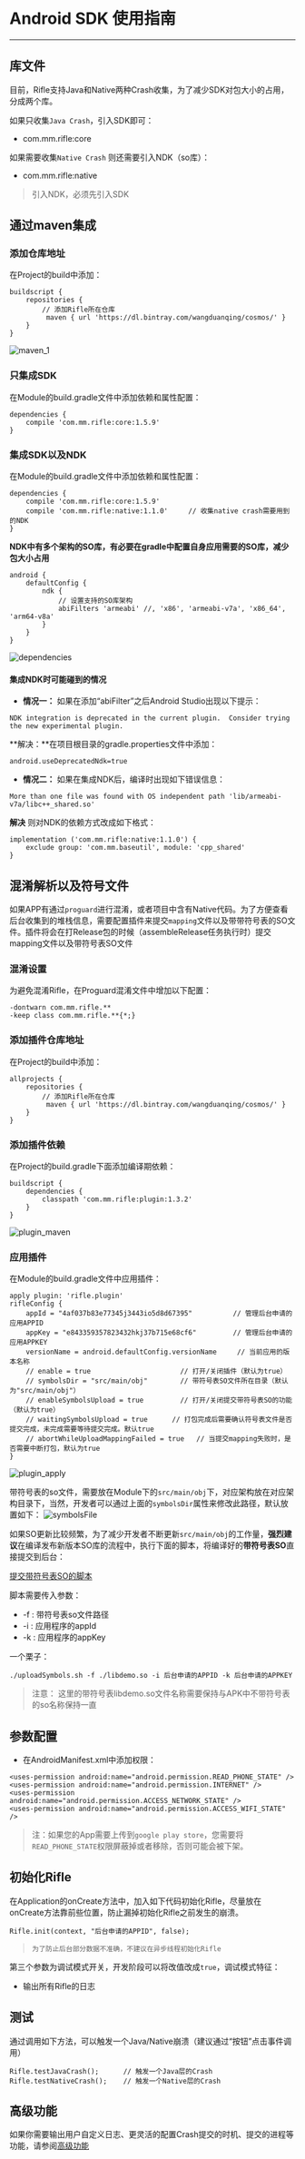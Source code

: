 # Android SDK 使用指南

---

## 库文件
目前，Rifle支持Java和Native两种Crash收集，为了减少SDK对包大小的占用，分成两个库。

如果只收集`Java Crash`，引入SDK即可：

- com.mm.rifle:core

如果需要收集`Native Crash` 则还需要引入NDK（so库）：

- com.mm.rifle:native

> 引入NDK，必须先引入SDK

## 通过maven集成

### 添加仓库地址
在Project的build中添加：

```
buildscript {
    repositories {
        // 添加Rifle所在仓库
         maven { url 'https://dl.bintray.com/wangduanqing/cosmos/' }
    }
}
```

![maven_1](./images/maven_1.png)

### 只集成SDK
在Module的build.gradle文件中添加依赖和属性配置：

```
dependencies {
    compile 'com.mm.rifle:core:1.5.9'
}
```

### 集成SDK以及NDK
在Module的build.gradle文件中添加依赖和属性配置：

```
dependencies {
    compile 'com.mm.rifle:core:1.5.9'
    compile 'com.mm.rifle:native:1.1.0'     // 收集native crash需要用到的NDK
}
```

**NDK中有多个架构的SO库，有必要在gradle中配置自身应用需要的SO库，减少包大小占用**

```
android {
    defaultConfig {
        ndk {
            // 设置支持的SO库架构
            abiFilters 'armeabi' //, 'x86', 'armeabi-v7a', 'x86_64', 'arm64-v8a'
        }
    }
}
```
![dependencies](./images/dependencies.png)

#### 集成NDK时可能碰到的情况
- **情况一：**
如果在添加“abiFilter”之后Android Studio出现以下提示：

`NDK integration is deprecated in the current plugin.  Consider trying the new experimental plugin.`

**解决：**在项目根目录的gradle.properties文件中添加：

`android.useDeprecatedNdk=true`

- **情况二：**
如果在集成NDK后，编译时出现如下错误信息：

`More than one file was found with OS independent path 'lib/armeabi-v7a/libc++_shared.so'`

**解决**
则对NDK的依赖方式改成如下格式：

```
implementation ('com.mm.rifle:native:1.1.0') {
    exclude group: 'com.mm.baseutil', module: 'cpp_shared'
}
```

## 混淆解析以及符号文件
如果APP有通过`proguard`进行混淆，或者项目中含有Native代码。为了方便查看后台收集到的堆栈信息，需要配置插件来提交`mapping`文件以及带带符号表的SO文件。插件将会在打Release包的时候（assembleRelease任务执行时）提交mapping文件以及带符号表SO文件

### 混淆设置
为避免混淆Rifle，在Proguard混淆文件中增加以下配置：

```
-dontwarn com.mm.rifle.**
-keep class com.mm.rifle.**{*;}
```

### 添加插件仓库地址
在Project的build中添加：

```
allprojects {
    repositories {
        // 添加Rifle所在仓库
         maven { url 'https://dl.bintray.com/wangduanqing/cosmos/' }
    }
}
```

### 添加插件依赖
在Project的build.gradle下面添加编译期依赖：

```
buildscript {
    dependencies {
        classpath 'com.mm.rifle:plugin:1.3.2'
    }
}
```

![plugin_maven](./images/plugin_maven.png)

### 应用插件
在Module的build.gradle文件中应用插件：

```
apply plugin: 'rifle.plugin'
rifleConfig {
    appId = "4af037b83e77345j3443io5d8d67395"          // 管理后台申请的应用APPID
    appKey = "e843359357823432hkj37b715e68cf6"         // 管理后台申请的应用APPKEY
    versionName = android.defaultConfig.versionName     // 当前应用的版本名称
    // enable = true                      // 打开/关闭插件（默认为true）
    // symbolsDir = "src/main/obj"        // 带符号表SO文件所在目录（默认为"src/main/obj"）
    // enableSymbolsUpload = true         // 打开/关闭提交带符号表SO的功能（默认为true）
    // waitingSymbolsUpload = true      // 打包完成后需要确认符号表文件是否提交完成，未完成需要等待提交完成。默认true
    // abortWhileUploadMappingFailed = true   // 当提交mapping失败时，是否需要中断打包，默认为true
}
```

![plugin_apply](./images/plugin_apply.png)

带符号表的so文件，需要放在Module下的`src/main/obj`下，对应架构放在对应架构目录下，当然，开发者可以通过上面的`symbolsDir`属性来修改此路径，默认放置如下：
![symbolsFile](./images/symbolsFile.png)

如果SO更新比较频繁，为了减少开发者不断更新`src/main/obj`的工作量，**强烈建议**在编译发布新版本SO库的流程中，执行下面的脚本，将编译好的**带符号表SO**直接提交到后台：

[提交带符号表SO的脚本](http://cosmos.momocdn.com/cosmosdocs/0B/AF/0BAFC8B3-D58D-6CA5-380F-A67E5A6D679E20190328.zip)

脚本需要传入参数：

- -f : 带符号表so文件路径
- -i : 应用程序的appId
- -k : 应用程序的appKey

一个栗子：

```
./uploadSymbols.sh -f ./libdemo.so -i 后台申请的APPID -k 后台申请的APPKEY
```

> 注意： 这里的带符号表libdemo.so文件名称需要保持与APK中不带符号表的so名称保持一直

## 参数配置

- 在AndroidManifest.xml中添加权限：

```
<uses-permission android:name="android.permission.READ_PHONE_STATE" />
<uses-permission android:name="android.permission.INTERNET" />
<uses-permission android:name="android.permission.ACCESS_NETWORK_STATE" />
<uses-permission android:name="android.permission.ACCESS_WIFI_STATE" />
```

> 注：如果您的App需要上传到`google play store`，您需要将`READ_PHONE_STATE`权限屏蔽掉或者移除，否则可能会被下架。

## 初始化Rifle

在Application的onCreate方法中，加入如下代码初始化Rifle，尽量放在onCreate方法靠前些位置，防止漏掉初始化Rifle之前发生的崩溃。

```
Rifle.init(context, "后台申请的APPID", false);
```

> `为了防止后台部分数据不准确，不建议在异步线程初始化Rifle`

第三个参数为调试模式开关，开发阶段可以将改值改成`true`，调试模式特征：
- 输出所有Rifle的日志

## 测试
通过调用如下方法，可以触发一个Java/Native崩溃（建议通过“按钮”点击事件调用）

```
Rifle.testJavaCrash();      // 触发一个Java层的Crash
Rifle.testNativeCrash();    // 触发一个Native层的Crash
```

## 高级功能
如果你需要输出用户自定义日志、更灵活的配置Crash提交的时机、提交的进程等功能，请参阅[高级功能](./gao-ji-gong-neng.md)


